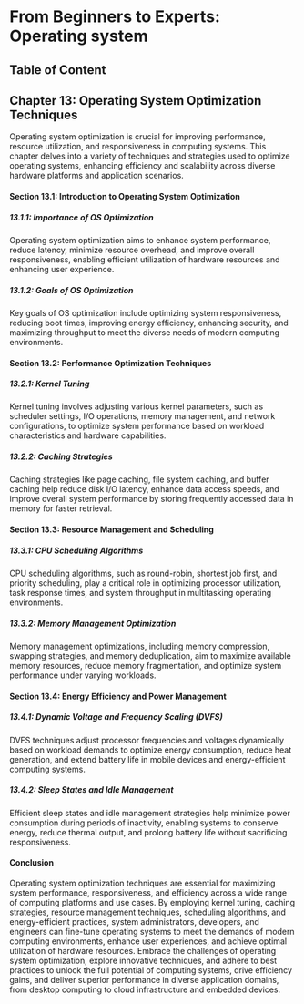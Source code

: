 # From Beginners to Experts: Operating system
## Table of Content
## Chapter 13: Operating System Optimization Techniques

Operating system optimization is crucial for improving performance, resource utilization, and responsiveness in computing systems. This chapter delves into a variety of techniques and strategies used to optimize operating systems, enhancing efficiency and scalability across diverse hardware platforms and application scenarios.

#### Section 13.1: Introduction to Operating System Optimization

##### 13.1.1: Importance of OS Optimization

Operating system optimization aims to enhance system performance, reduce latency, minimize resource overhead, and improve overall responsiveness, enabling efficient utilization of hardware resources and enhancing user experience.

##### 13.1.2: Goals of OS Optimization

Key goals of OS optimization include optimizing system responsiveness, reducing boot times, improving energy efficiency, enhancing security, and maximizing throughput to meet the diverse needs of modern computing environments.

#### Section 13.2: Performance Optimization Techniques

##### 13.2.1: Kernel Tuning

Kernel tuning involves adjusting various kernel parameters, such as scheduler settings, I/O operations, memory management, and network configurations, to optimize system performance based on workload characteristics and hardware capabilities.

##### 13.2.2: Caching Strategies

Caching strategies like page caching, file system caching, and buffer caching help reduce disk I/O latency, enhance data access speeds, and improve overall system performance by storing frequently accessed data in memory for faster retrieval.

#### Section 13.3: Resource Management and Scheduling

##### 13.3.1: CPU Scheduling Algorithms

CPU scheduling algorithms, such as round-robin, shortest job first, and priority scheduling, play a critical role in optimizing processor utilization, task response times, and system throughput in multitasking operating environments.

##### 13.3.2: Memory Management Optimization

Memory management optimizations, including memory compression, swapping strategies, and memory deduplication, aim to maximize available memory resources, reduce memory fragmentation, and optimize system performance under varying workloads.

#### Section 13.4: Energy Efficiency and Power Management

##### 13.4.1: Dynamic Voltage and Frequency Scaling (DVFS)

DVFS techniques adjust processor frequencies and voltages dynamically based on workload demands to optimize energy consumption, reduce heat generation, and extend battery life in mobile devices and energy-efficient computing systems.

##### 13.4.2: Sleep States and Idle Management

Efficient sleep states and idle management strategies help minimize power consumption during periods of inactivity, enabling systems to conserve energy, reduce thermal output, and prolong battery life without sacrificing responsiveness.

#### Conclusion

Operating system optimization techniques are essential for maximizing system performance, responsiveness, and efficiency across a wide range of computing platforms and use cases. By employing kernel tuning, caching strategies, resource management techniques, scheduling algorithms, and energy-efficient practices, system administrators, developers, and engineers can fine-tune operating systems to meet the demands of modern computing environments, enhance user experiences, and achieve optimal utilization of hardware resources. Embrace the challenges of operating system optimization, explore innovative techniques, and adhere to best practices to unlock the full potential of computing systems, drive efficiency gains, and deliver superior performance in diverse application domains, from desktop computing to cloud infrastructure and embedded devices.
